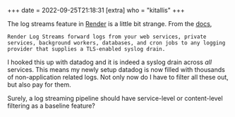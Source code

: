 +++
date = 2022-09-25T21:18:31
[extra]
who = "kitallis"
+++

The log streams feature in [Render](https://render.com) is a little bit strange. From the [docs](https://render.com/docs/log-streams#configuring-log-streams),

```plain_text_
Render Log Streams forward logs from your web services, private services, background workers, databases, and cron jobs to any logging provider that supplies a TLS-enabled syslog drain.
```

I hooked this up with datadog and it is indeed a syslog drain across _all_ services. This means my newly setup datadog is now filled with thousands of non-application related logs. Not only now do I have to filter all these out, but also pay for them.

Surely, a log streaming pipeline should have service-level or content-level filtering as a baseline feature?